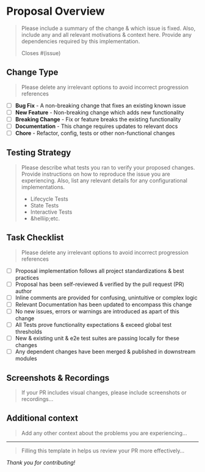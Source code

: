 # Proposal Overview

> Please include a summary of the change & which issue is fixed.
> Also, include any and all relevant motivations & context here.
> Provide any dependencies required by this implementation.
>
> Closes #(issue)

## Change Type

> Please delete any irrelevant options to avoid incorrect progression references

- [ ] **Bug Fix** - A non-breaking change that fixes an existing known issue
- [ ] **New Feature** - Non-breaking change which adds new functionality
- [ ] **Breaking Change** - Fix or feature breaks the existing functionality
- [ ] **Documentation** - This change requires updates to relevant docs
- [ ] **Chore** - Refactor, config, tests or other non-functional changes

## Testing Strategy

> Please describe what tests you ran to verify your proposed changes.
> Provide instructions on how to reproduce the issue you are experiencing.
> Also, list any relevant details for any configurational implementations.
>
> - Lifecycle Tests
> - State Tests
> - Interactive Tests
> - &helliip;etc.

## Task Checklist

> Please delete any irrelevant options to avoid incorrect progression references

- [ ] Proposal implementation follows all project standardizations & best practices
- [ ] Proposal has been self-reviewed & verified by the pull request (PR) author
- [ ] Inline comments are provided for confusing, unintuitive or complex logic
- [ ] Relevant Documentation has been updated to encompass this change
- [ ] No new issues, errors or warnings are introduced as apart of this change
- [ ] All Tests prove functionality expectations & exceed global test thresholds
- [ ] New & existing unit & e2e test suites are passing locally for these changes
- [ ] Any dependent changes have been merged & published in downstream modules

## Screenshots & Recordings

> If your PR includes visual changes, please include screenshots or recordings&hellip;

## Additional context

> Add any other context about the problems you are experiencing&hellip;

---

> Filling this template in helps us review your PR more effectively&hellip;

_Thank you for contributing!_
